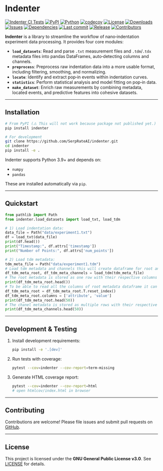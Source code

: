 # Indenter

[![Indenter CI Tests](https://github.com/SerpRateAI/indenter/actions/workflows/python-app.yml/badge.svg)](https://github.com/SerpRateAI/indenter/actions/workflows/python-app.yml)
[![PyPI](https://img.shields.io/pypi/v/indenter.svg)](https://pypi.org/project/indenter/)
[![Python](https://img.shields.io/pypi/pyversions/indenter.svg)](https://pypi.org/project/indenter/)
[![codecov](https://codecov.io/gh/SerpRateAI/indenter/branch/main/graph/badge.svg)](https://codecov.io/gh/SerpRateAI/indenter)
[![License](https://img.shields.io/github/license/SerpRateAI/indenter.svg)](LICENSE)
[![Downloads](https://img.shields.io/pypi/dm/indenter.svg)](https://pypi.org/project/indenter/)
[![Issues](https://img.shields.io/github/issues/SerpRateAI/indenter.svg)](https://github.com/SerpRateAI/indenter/issues)
[![Dependencies](https://img.shields.io/librariesio/github/SerpRateAI/indenter)](https://github.com/SerpRateAI/indenter/network/dependencies)
[![Last commit](https://img.shields.io/github/last-commit/SerpRateAI/indenter.svg)](https://github.com/SerpRateAI/indenter/commits/main)
[![Release](https://img.shields.io/github/release-date/SerpRateAI/indenter.svg)](https://github.com/SerpRateAI/indenter/releases)
[![Contributors](https://img.shields.io/github/contributors/SerpRateAI/indenter.svg)](https://github.com/SerpRateAI/indenter/graphs/contributors)

**Indenter** is a library to streamline the workflow of nano‑indentation experiment data processing. It provides four core modules:

- **`load_datasets`**: Read and parse `.txt` measurement files and `.tdm`/`.tdx` metadata files into pandas DataFrames, auto‑detecting columns and channels.
- **`preprocess`**: Preprocess raw indentation data into a more usable format, including filtering, smoothing, and normalizing.
- **`locate`**: Identify and extract pop‑in events within indentation curves.
- **`statistics`**: Perform statistical analysis and model fitting on pop‑in data.
- **`make_dataset`**: Enrich raw measurements by combining metadata, located events, and predictive features into cohesive datasets.

---

## Installation

```bash
# From PyPI (⚠️ This will not work because package not published yet.)
pip install indenter

# For development
git clone https://github.com/SerpRateAI/indenter.git
cd indenter
pip install -e .
```

Indenter supports Python 3.9+ and depends on:

- `numpy`
- `pandas`

These are installed automatically via `pip`.

---

## Quickstart

```python
from pathlib import Path
from indenter.load_datasets import load_txt, load_tdm

# 1) Load indentation data:
data_file = Path("data/experiment1.txt")
df = load_txt(data_file)
print(df.head())
print("Timestamp:", df.attrs['timestamp'])
print("Number of Points:", df.attrs['num_points'])

# 2) Load tdm metadata:
tdm_meta_file = Path("data/experiment1.tdm")
# Load tdm metadata and channels this will create dataframe for root and channels
df_tdm_meta_root, df_tdm_meta_channels = load_tdm(tdm_meta_file)
# The root metadata is stored as one row with their respective columns
print(df_tdm_meta_root.head())
# To be able to read all the columns of root metadata dataframe it can be transposed
df_tdm_meta_root = df_tdm_meta_root.T.reset_index()
df_tdm_meta_root.columns = ['attribute', 'value']
print(df_tdm_meta_root.head(50))
# The chanel metadata is stored as multiple rows with their respective columns
print(df_tdm_meta_channels.head(50))
```

---

## Development & Testing

1. Install development requirements:
   ```bash
   pip install -e '.[dev]'
   ```

2. Run tests with coverage:
   ```bash
   pytest --cov=indenter --cov-report=term-missing
   ```

3. Generate HTML coverage report:
   ```bash
   pytest --cov=indenter --cov-report=html
   # open htmlcov/index.html in browser
   ```

---

## Contributing

Contributions are welcome! Please file issues and submit pull requests on [GitHub](https://github.com/SerpRateAI/indenter).

---

## License

This project is licensed under the **GNU General Public License v3.0**.
See [LICENSE](LICENSE) for details.

